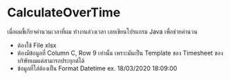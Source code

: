 # CalculateOverTime
เมื่อผมขี้เกียจคำนวนเวลาที่ผม ทำงานล่วงเวลา เลยเขียนโปรแกรม Java เพื่อช่วยคำนวน 
- ต้องใช้ File xlsx 
- ต้องมีข้อมูลที่ Column C, Row 9 เท่านั้น เพราะมันเป็น Template ของ Timesheet ของบริษัทผมแต่สามารถประยุกต์ได้
- ข้อมูลที่ใส่ต้องเป็น Format Datetime ex. 18/03/2020 18:09:00
